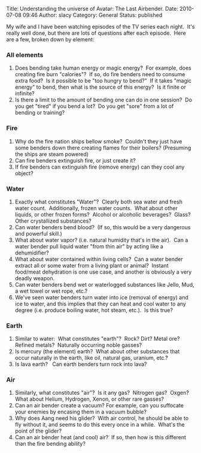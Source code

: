 Title: Understanding the universe of Avatar: The Last Airbender.
Date: 2010-07-08 09:46
Author: slacy
Category: General
Status: published

My wife and I have been watching episodes of the TV series each night. 
It's really well done, but there are lots of questions after each
episode.  Here are a few, broken down by element:

### All elements

1.  Does bending take human energy or magic energy?  For example, does
    creating fire burn "calories"?  If so, do fire benders need to
    consume extra food?  Is it possible to be "too hungry to bend?"  If
    it takes "magic energy" to bend, then what is the source of this
    energy?  Is it finite or infinite?
2.  Is there a limit to the amount of bending one can do in one
    session?  Do you get "tired" if you bend a lot?  Do you get "sore"
    from a lot of bending or training?

### Fire

1.  Why do the fire nation ships bellow smoke?  Couldn't they just have
    some benders down there creating flames for their boilers?
    (Presuming the ships are steam powered)
2.  Can fire benders extinguish fire, or just create it?
3.  If fire benders can extinguish fire (remove energy) can they cool
    any object?

### Water

1.  Exactly what constitutes "Water"?  Clearly both sea water and fresh
    water count.  Additionally, frozen water counts.  What about other
    liquids, or other frozen forms?  Alcohol or alcoholic beverages? 
    Glass?  Other crystallized substances?
2.  Can water benders bend blood?  (If so, this would be a very
    dangerous and powerful skill.)
3.  What about water vapor? (i.e. natural humidity that's in the air). 
    Can a water bender pull liquid water "from thin air" by acting like
    a dehumidifier?
4.  What about water contained within living cells?  Can a water bender
    extract all or some water from a living plant or animal?  Instant
    food/meat dehydration is one use case, and another is obviously a
    very deadly weapon.
5.  Can water benders bend wet or waterlogged substances like Jello,
    Mud, a wet towel or wet rope, etc.?
6.  We've seen water benders turn water into ice (removal of energy) and
    ice to water, and this implies that they can heat and cool water to
    any degree (i.e. produce boiling water, hot steam, etc.).  Is this
    true?

### Earth

1.  Similar to water:  What constitutes "earth"?  Rock? Dirt? Metal
    ore?  Refined metals?  Naturally occurring noble gasses?
2.  Is mercury (the element) earth?  What about other substances that
    occur naturally in the earth, like oil, natural gas, uranium, etc.?
3.  Is lava earth?   Can earth benders turn rock into lava?

### Air

1.  Similarly, what constitutes "air"?  Is it any gas?  Nitrogen gas? 
    Oxgen?  What about Helium, Hydrogen, Xenon, or other rare gasses?
2.  Can an air bender create a vacuum? For example, can you suffocate
    your enemies by encasing them in a vacuum bubble?
3.  Why does Aang need his glider?  With air control, he should be able
    to fly without it, and seems to do this every once in a while. 
    What's the point of the glider?
4.  Can an air bender heat (and cool) air?  If so, then how is this
    different than the fire bending ability?

